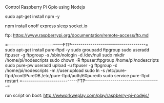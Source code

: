 Control Raspberry Pi Gpio using Nodejs

sudo apt-get install npm -y 

npm install onoff express sleep socket.io



ftp: https://www.raspberrypi.org/documentation/remote-access/ftp.md

=----------------------------FTP--------------------------------------=
sudo apt-get install pure-ftpd -y
sudo groupadd ftpgroup
sudo useradd ftpuser -g ftpgroup -s /sbin/nologin -d /dev/null
sudo mkdir /home/pi/nodescripts
sudo chown -R ftpuser:ftpgroup /home/pi/nodescripts
sudo pure-pw useradd upload -u ftpuser -g ftpgroup -d /home/pi/nodescripts -m   //user:upload
sudo ln -s /etc/pure-ftpd/conf/PureDB /etc/pure-ftpd/auth/60puredb
sudo service pure-ftpd restart
=----------------------------FTP--------------------------------------=


run script on boot: http://weworkweplay.com/play/raspberry-pi-nodejs/
